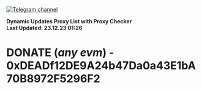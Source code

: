 [![Telegram channel](https://img.shields.io/endpoint?url=https://runkit.io/damiankrawczyk/telegram-badge/branches/master?url=https://t.me/n4z4v0d)](https://t.me/n4z4v0d) 

**Dynamic Updates Proxy List with Proxy Checker**  
**Last Updated: 23.12.23 01:26**

# DONATE (_any evm_) - 0xDEADf12DE9A24b47Da0a43E1bA70B8972F5296F2
